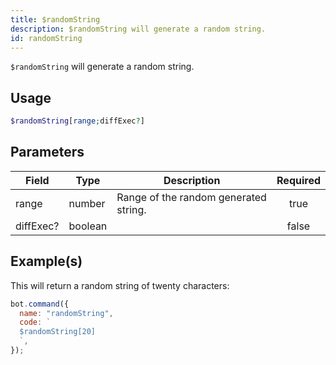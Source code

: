 ```yaml
---
title: $randomString
description: $randomString will generate a random string.
id: randomString
---
```


`$randomString` will generate a random string.

## Usage

```php
$randomString[range;diffExec?]
```

## Parameters

| Field     | Type    | Description                           | Required |
| --------- | ------- | ------------------------------------- | :------: |
| range     | number  | Range of the random generated string. |   true   |
| diffExec? | boolean |                                       |  false   |

## Example(s)

This will return a random string of twenty characters:

```javascript
bot.command({
  name: "randomString",
  code: `
  $randomString[20]
  `,
});
```
